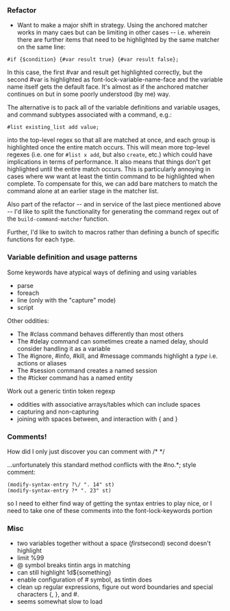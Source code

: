### Refactor
 - Want to make a major shift in strategy. Using the anchored matcher works in many caes but can be limiting in other cases -- i.e. wherein there are further items that need to be highlighted by the same matcher on the same line:

```
#if {$condition} {#var result true} {#var result false};
```

In this case, the first #var and result get highlighted correctly, but the second #var is highlighted as font-lock-variable-name-face and the variable name itself gets the default face. It's almost as if the anchored matcher continues on but in some poorly understood (by me) way.

The alternative is to pack all of the variable definitions and variable usages, and command subtypes associated with a command, e.g.:

```
#list existing_list add value;
```

into the top-level regex so that all are matched at once, and each group is highlighted once the entire match occurs. This will mean more top-level regexes (i.e. one for `#list x add`, but also `create`, etc.) which could have implications in terms of performance. It also means that things don't get highlighted until the entire match occurs. This is particularly annoying in cases where ww want at least the tintin command to be highlighted when complete. To compensate for this, we can add bare matchers to match the command alone at an earlier stage in the matcher list.

Also part of the refactor -- and in service of the last piece mentioned above -- I'd like to split the functionality for generating the command regex out of the `build-command-matcher` function.

Further, I'd like to switch to macros rather than defining a bunch of specific functions for each type.

### Variable definition and usage patterns

Some keywords have atypical ways of defining and using variables
 - parse
 - foreach
 - line (only with the "capture" mode)
 - script

Other oddities:
 - The #class command behaves differently than most others
 - The #delay command can sometimes create a named delay, should consider handling it as a variable
 - The #ignore, #info, #kill, and #message commands highlight a _type_ i.e. actions or aliases
 - The #session command creates a named session
 - the #ticker command has a named entity

Work out a generic tintin token regexp
 - oddities with associative arrays/tables which can include spaces
 - capturing and non-capturing
 - joining with spaces between, and interaction with { and }

### Comments!

How did I only just discover you can comment with /* */

...unfortunately this standard method conflicts with the #no.*; style comment:

```
(modify-syntax-entry ?\/ ". 14" st)
(modify-syntax-entry ?* ". 23" st)
```

so I need to either find way of getting the syntax entries to play nice, or I need to take one of these comments into the font-lock-keywords portion

### Misc
 * two variables together without a space (${first}$second) second doesn't highlight
 * limit %99
 * @ symbol breaks tintin args in matching
 * can still highlight 1d${something}
 * enable configuration of # symbol, as tintin does
 * clean up regular expressions, figure out word boundaries and special characters {, }, and #.
 * seems somewhat slow to load
